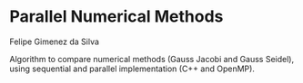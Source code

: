 # Parallel Numerical Methods
Felipe Gimenez da Silva

Algorithm to compare numerical methods (Gauss Jacobi and Gauss Seidel),
using sequential and parallel implementation (C++ and OpenMP).
